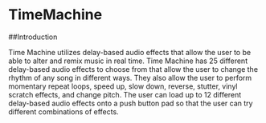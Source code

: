 # TimeMachine

##Introduction

Time Machine utilizes delay-based audio effects that allow the user to be able to alter and remix music in real time. Time Machine has 25 different delay-based audio effects to choose from that allow the user to change the rhythm of any song in different ways. They also allow the user to perform momentary repeat loops, speed up, slow down, reverse, stutter, vinyl scratch effects, and change pitch. The user can load up to 12 different delay-based audio effects onto a push button pad so that the user can try different combinations of effects.     

